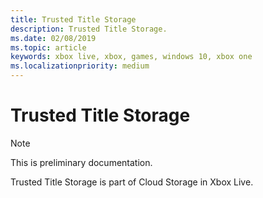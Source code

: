 ```yaml
---
title: Trusted Title Storage
description: Trusted Title Storage.
ms.date: 02/08/2019
ms.topic: article
keywords: xbox live, xbox, games, windows 10, xbox one
ms.localizationpriority: medium
---
```


# Trusted Title Storage

> [!NOTE]
> This is preliminary documentation.

Trusted Title Storage is part of Cloud Storage in Xbox Live.
